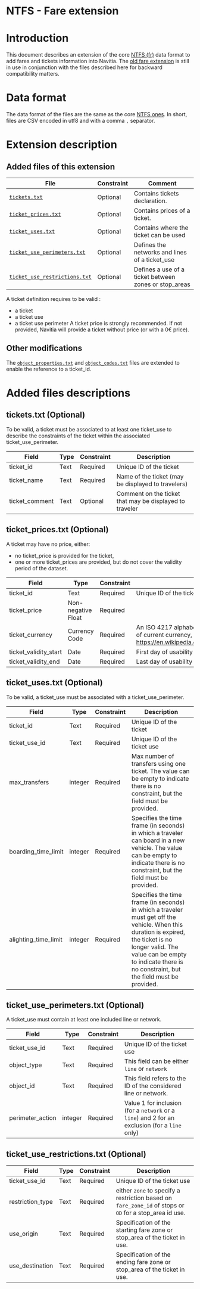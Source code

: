 NTFS - Fare extension
======================================

# Introduction
This document describes an extension of the core [NTFS (fr)](./ntfs_fr.md) data format to add fares and tickets information into Navitia.
The [old fare extension](./ntfs_fare_extension_fr_deprecated.md) is still in use in conjunction with the files described here for backward compatibility matters.

# Data format
The data format of the files are the same as the core [NTFS ones](./ntfs_fr.md). In short, files are CSV encoded in utf8 and with a comma `,` separator.

# Extension description
## Added files of this extension

File | Constraint | Comment
--- | --- | ---
[`tickets.txt`](#ticketstxt-optional) | Optional | Contains tickets declaration.
[`ticket_prices.txt`](#ticket_pricestxt-optional) | Optional | Contains prices of a ticket.
[`ticket_uses.txt`](#ticket_usestxt-optional) | Optional | Contains where the ticket can be used
[`ticket_use_perimeters.txt`](#ticket_use_perimeterstxt-optional) | Optional | Defines the networks and lines of a ticket_use
[`ticket_use_restrictions.txt`](#ticket_use_restrictionstxt-optional) | Optional | Defines a use of a ticket between zones or stop_areas

A ticket definition requires to be valid :
* a ticket
* a ticket use
* a ticket use perimeter
A ticket price is strongly recommended. If not provided, Navitia will provide a ticket without price (or with a 0€ price).

## Other modifications
The [`object_properties.txt`](ntfs_fr.md#object_propertiestxt-optionnel) and [`object_codes.txt`](ntfs_fr.md#object_codestxt-optionnel) files are extended to enable the reference to a ticket_id.

# Added files descriptions

## tickets.txt (Optional)
To be valid, a ticket must be associated to at least one ticket_use to describe the constraints of the ticket within the associated ticket_use_perimeter.

Field | Type | Constraint | Description
--- | --- | --- | ---
ticket_id | Text | Required | Unique ID of the ticket
ticket_name | Text | Required | Name of the ticket (may be displayed to travelers)
ticket_comment | Text | Optional | Comment on the ticket that may be displayed to traveler


## ticket_prices.txt (Optional)
A ticket may have no price, either:
- no ticket_price is provided for the ticket,
- one or more ticket_prices are provided, but do not cover the validity period of the dataset.

Field | Type | Constraint | Description
--- | --- | --- | ---
ticket_id | Text | Required | Unique ID of the ticket
ticket_price | Non-negative Float | Required |
ticket_currency | Currency Code | Required | An ISO 4217 alphabetical currency code. For the list of current currency, refer to https://en.wikipedia.org/wiki/ISO_4217#Active_codes.
ticket_validity_start | Date | Required | First day of usability of the ticket (included)
ticket_validity_end | Date | Required | Last day of usability of the ticket (included)

## ticket_uses.txt (Optional)
To be valid, a ticket_use must be associated with a ticket_use_perimeter.

Field | Type | Constraint | Description
--- | --- | --- | ---
ticket_id | Text | Required | Unique ID of the ticket
ticket_use_id | Text | Required | Unique ID of the ticket use
max_transfers | integer | Required | Max number of transfers using one ticket. The value can be empty to indicate there is no constraint, but the field must be provided.
boarding_time_limit | integer | Required | Specifies the time frame (in seconds) in which a traveler can board in a new vehicle. The value can be empty to indicate there is no constraint, but the field must be provided.
alighting_time_limit | integer | Required | Specifies the time frame (in seconds) in which a traveler must get off the vehicle. When this duration is expired, the ticket is no longer valid. The value can be empty to indicate there is no constraint, but the field must be provided.

## ticket_use_perimeters.txt (Optional)
A ticket_use must contain at least one included line or network.

Field | Type | Constraint | Description
--- | --- | --- | ---
ticket_use_id | Text | Required | Unique ID of the ticket use
object_type | Text | Required | This field can be either `line` or `network`
object_id | Text | Required | This field refers to the ID of the considered line or network.
perimeter_action | integer | Required | Value 1 for inclusion (for a `network` or a `line`) and 2 for an exclusion (for a `line` only)

## ticket_use_restrictions.txt (Optional)
Field | Type | Constraint | Description
--- | --- | --- | ---
ticket_use_id | Text | Required | Unique ID of the ticket use
restriction_type | Text | Required | either `zone` to specify a restriction based on `fare_zone_id` of stops or `OD` for a stop_area id use.
use_origin | Text | Required | Specification of the starting fare zone or stop_area of the ticket in use.
use_destination | Text | Required | Specification of the ending fare zone or stop_area of the ticket in use.
